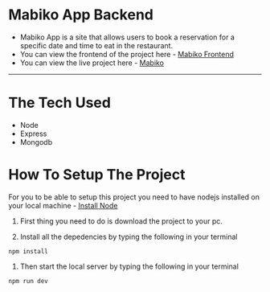 # **Mabiko App Backend**

- Mabiko App is a site that allows users to book a reservation for a specific date and time to eat in the restaurant.
- You can view the frontend of the project here - [Mabiko Frontend](#)
- You can view the live project here - [Mabiko](#)

---

# **The Tech Used**

- Node
- Express
- Mongodb

# **How To Setup The Project**

For you to be able to setup this project you need to have nodejs installed on your local machine - [Install Node](#https://nodejs.org/en/)

1. First thing you need to do is download the project to your pc.

1. Install all the depedencies by typing the following in your terminal

```
npm install
```

1. Then start the local server by typing the following in your terminal

```
npm run dev
```



